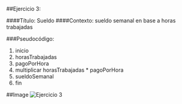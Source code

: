 ##Ejercicio 3:

####Título: Sueldo
####Contexto: sueldo semanal en base a horas trabajadas

###Pseudocódigo:
1. inicio
2. horasTrabajadas
3. pagoPorHora
4. multiplicar horasTrabajadas * pagoPorHora
5. sueldoSemanal 
6. fin

##Image
![Ejercicio 3](http://1.1m.yt/BBHFKNR.jpg)